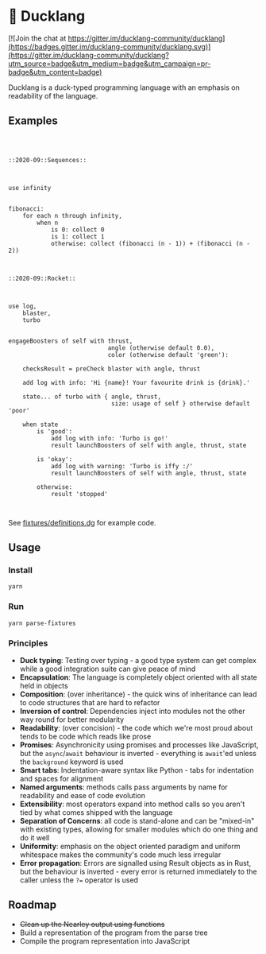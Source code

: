# 🐥 Ducklang

[![Join the chat at https://gitter.im/ducklang-community/ducklang](https://badges.gitter.im/ducklang-community/ducklang.svg)](https://gitter.im/ducklang-community/ducklang?utm_source=badge&utm_medium=badge&utm_campaign=pr-badge&utm_content=badge)

Ducklang is a duck-typed programming language with an emphasis on readability of the language.

## Examples

```



::2020-09::Sequences::



use infinity


fibonacci:
	for each n through infinity,
		when n
			is 0: collect 0
			is 1: collect 1
			otherwise: collect (fibonacci (n - 1)) + (fibonacci (n - 2))



::2020-09::Rocket::



use log,
    blaster,
    turbo


engageBoosters of self with thrust,
                            angle (otherwise default 0.0),
                            color (otherwise default 'green'):

	checksResult = preCheck blaster with angle, thrust

	add log with info: 'Hi {name}! Your favourite drink is {drink}.'

	state... of turbo with { angle, thrust,
	                         size: usage of self } otherwise default 'poor'

	when state
		is 'good':
			add log with info: 'Turbo is go!'
			result launchBoosters of self with angle, thrust, state

		is 'okay':
			add log with warning: 'Turbo is iffy :/'
			result launchBoosters of self with angle, thrust, state

		otherwise:
			result 'stopped'



```

See [fixtures/definitions.dg](fixtures/definitions.dg) for example code.

## Usage

### Install
```shell script
yarn
```

### Run
```shell script
yarn parse-fixtures
```

### Principles

* **Duck typing**: Testing over typing - a good type system can get complex while a good integration suite can give peace of mind
* **Encapsulation**: The language is completely object oriented with all state held in objects
* **Composition**: (over inheritance) - the quick wins of inheritance can lead to code structures that are hard to refactor
* **Inversion of control**: Dependencies inject into modules not the other way round for better modularity
* **Readability**: (over concision) - the code which we're most proud about tends to be code which reads like prose
* **Promises**: Asynchronicity using promises and processes like JavaScript, but the `async`/`await` behaviour is inverted - everything is `await`'ed unless the `background` keyword is used
* **Smart tabs**: Indentation-aware syntax like Python - tabs for indentation and spaces for alignment
* **Named arguments**: methods calls pass arguments by name for readability and ease of code evolution
* **Extensibility**: most operators expand into method calls so you aren't tied by what comes shipped with the language
* **Separation of Concerns**: all code is stand-alone and can be "mixed-in" with existing types, allowing for smaller modules which do one thing and do it well
* **Uniformity**: emphasis on the object oriented paradigm and uniform whitespace makes the community's code much less irregular
* **Error propagation**: Errors are signalled using Result objects as in Rust, but the behaviour is inverted - every error is returned immediately to the caller unless the `?=` operator is used

## Roadmap

* ~~Clean up the Nearley output using functions~~
* Build a representation of the program from the parse tree
* Compile the program representation into JavaScript
